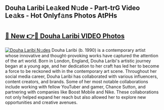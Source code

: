## Douha Laribi Le𝚊ked N𝚞de - Part-trG Video Le𝚊ks - Hot Onlyf𝚊ns Photos AtPHs

# <h2><a href="http://ac19016.deff.icu/?id=Douha+Laribi">🔗 New 👉🔴 Douha Laribi VIDEO Photos</a></h2>

[![Douha Laribi N𝚞des](https://i.imgur.com/rIISA9y.gif)](http://ac19016.deff.icu/?id=Douha+Laribi)
Douha Laribi (b. 1990) is a contemporary artist whose innovative and thought-provoking works have captured the attention of the art world. Born in London, England, Douha Laribi's artistic journey began at a young age, and her dedication to her craft has led her to become a force to be reckoned with in the contemporary art scene. Throughout her social media career, Douha Laribi has collaborated with various influencers, content creators, and brands. Some of her most notable collaborations include working with fellow YouTuber and gamer, Chance Sutton, and partnering with companies like Boost Mobile and Nike. These collaborations not only helped expand her reach but also allowed her to explore new opportunities and creative avenues.
